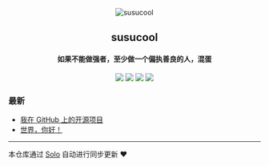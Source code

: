 <p align="center"><img alt="susucool" src="https://static.b3log.org/images/brand/solo-32.png"></p><h2 align="center">
susucool
</h2>

<h4 align="center">如果不能做强者，至少做一个偏执善良的人，混蛋</h4>
<p align="center"><a title="susucool" target="_blank" href="https://github.com/susucool527237808/solo-blog"><img src="https://img.shields.io/github/last-commit/susucool527237808/solo-blog.svg?style=flat-square&color=FF9900"></a>
<a title="GitHub repo size in bytes" target="_blank" href="https://github.com/susucool527237808/solo-blog"><img src="https://img.shields.io/github/repo-size/susucool527237808/solo-blog.svg?style=flat-square"></a>
<a title="Solo Version" target="_blank" href="https://github.com/b3log/solo/releases"><img src="https://img.shields.io/badge/solo-3.6.5-f1e05a.svg?style=flat-square&color=blueviolet"></a>
<a title="Hits" target="_blank" href="https://github.com/b3log/hits"><img src="https://hits.b3log.org/susucool527237808/solo-blog.svg"></a></p>

### 最新

* [我在 GitHub 上的开源项目](https://www.susucool.com/my-github-repos)
* [世界，你好！](https://www.susucool.com/hello-solo)



---

本仓库通过 [Solo](https://github.com/b3log/solo) 自动进行同步更新 ❤️ 